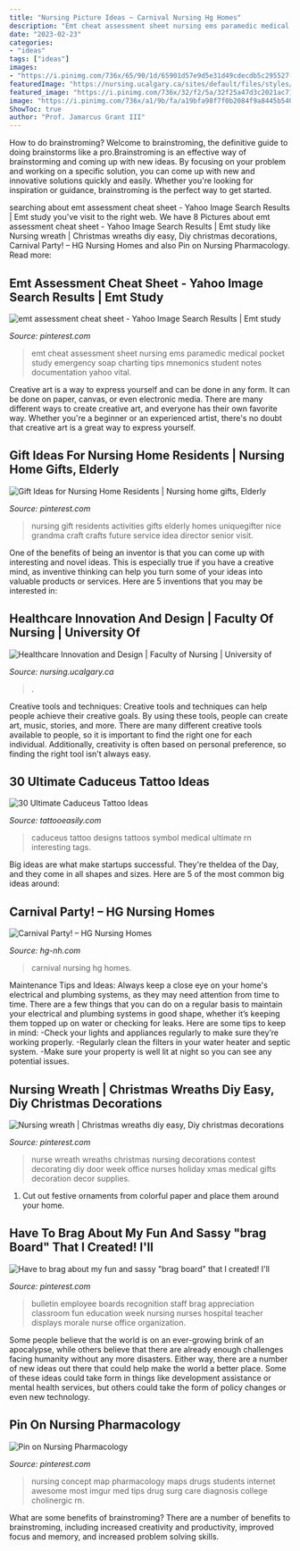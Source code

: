 ```yaml
---
title: "Nursing Picture Ideas ~ Carnival Nursing Hg Homes"
description: "Emt cheat assessment sheet nursing ems paramedic medical pocket study emergency soap charting tips mnemonics student notes documentation yahoo vital"
date: "2023-02-23"
categories:
- "ideas"
tags: ["ideas"]
images:
- "https://i.pinimg.com/736x/65/90/1d/65901d57e9d5e31d49cdecdb5c295527--design-services-stickers.jpg"
featuredImage: "https://nursing.ucalgary.ca/sites/default/files/styles/ucws_hero_cta_desktop/public/2020-05/3.png?h=f51d52e7&amp;itok=aSQkZvCn"
featured_image: "https://i.pinimg.com/736x/32/f2/5a/32f25a47d3c2021ac71ade71a8054842--junior-high-classroom-decorations-brag-board.jpg?b=t"
image: "https://i.pinimg.com/736x/a1/9b/fa/a19bfa98f7f0b2084f9a8445b540c301--activity-director-nursing-home-nursing-home-activities.jpg"
ShowToc: true
author: "Prof. Jamarcus Grant III"
---
```



How to do brainstroming?
Welcome to brainstroming, the definitive guide to doing brainstorms like a pro.Brainstroming is an effective way of brainstorming and coming up with new ideas. By focusing on your problem and working on a specific solution, you can come up with new and innovative solutions quickly and easily. Whether you're looking for inspiration or guidance, brainstroming is the perfect way to get started.

	

		
searching about emt assessment cheat sheet - Yahoo Image Search Results | Emt study you've visit to the right web. We have 8 Pictures about emt assessment cheat sheet - Yahoo Image Search Results | Emt study like Nursing wreath | Christmas wreaths diy easy, Diy christmas decorations, Carnival Party! – HG Nursing Homes and also Pin on Nursing Pharmacology. Read more:
		
    
## Emt Assessment Cheat Sheet - Yahoo Image Search Results | Emt Study

<img loading=lazy src="https://i.pinimg.com/736x/65/90/1d/65901d57e9d5e31d49cdecdb5c295527--design-services-stickers.jpg" onerror="this.onerror=null;this.src='https://tse4.mm.bing.net/th?id=OIP.v_e5AveizQE9Bi9feF0faQHaPv&amp;pid=15.1';" alt="emt assessment cheat sheet - Yahoo Image Search Results | Emt study">

_Source: pinterest.com_

>emt cheat assessment sheet nursing ems paramedic medical pocket study emergency soap charting tips mnemonics student notes documentation yahoo vital. 

	

Creative art is a way to express yourself and can be done in any form. It can be done on paper, canvas, or even electronic media. There are many different ways to create creative art, and everyone has their own favorite way. Whether you're a beginner or an experienced artist, there's no doubt that creative art is a great way to express yourself.

    
## Gift Ideas For Nursing Home Residents | Nursing Home Gifts, Elderly

<img loading=lazy src="https://i.pinimg.com/736x/a1/9b/fa/a19bfa98f7f0b2084f9a8445b540c301--activity-director-nursing-home-nursing-home-activities.jpg" onerror="this.onerror=null;this.src='https://tse3.mm.bing.net/th?id=OIP.4tIx4FovCjxgKqAb7DHCmwHaLG&amp;pid=15.1';" alt="Gift Ideas for Nursing Home Residents | Nursing home gifts, Elderly">

_Source: pinterest.com_

>nursing gift residents activities gifts elderly homes uniquegifter nice grandma craft crafts future service idea director senior visit. 

	

One of the benefits of being an inventor is that you can come up with interesting and novel ideas. This is especially true if you have a creative mind, as inventive thinking can help you turn some of your ideas into valuable products or services. Here are 5 inventions that you may be interested in: 

    
## Healthcare Innovation And Design | Faculty Of Nursing | University Of

<img loading=lazy src="https://nursing.ucalgary.ca/sites/default/files/styles/ucws_hero_cta_desktop/public/2020-05/3.png?h=f51d52e7&amp;itok=aSQkZvCn" onerror="this.onerror=null;this.src='https://tse3.mm.bing.net/th?id=OIP.az0xn2_y6LSwJc1nZZzn2AHaC9&amp;pid=15.1';" alt="Healthcare Innovation and Design | Faculty of Nursing | University of">

_Source: nursing.ucalgary.ca_

>. 

	

Creative tools and techniques:
Creative tools and techniques can help people achieve their creative goals. By using these tools, people can create art, music, stories, and more. There are many different creative tools available to people, so it is important to find the right one for each individual. Additionally, creativity is often based on personal preference, so finding the right tool isn't always easy.

    
## 30 Ultimate Caduceus Tattoo Ideas

<img loading=lazy src="http://www.tattooeasily.com/wp-content/uploads/2013/08/caduceus-tattoo-22.jpg" onerror="this.onerror=null;this.src='https://tse4.mm.bing.net/th?id=OIP.AslU4_Na_vHiy3CkDowBPAHaJ3&amp;pid=15.1';" alt="30 Ultimate Caduceus Tattoo Ideas">

_Source: tattooeasily.com_

>caduceus tattoo designs tattoos symbol medical ultimate rn interesting tags. 

	

Big ideas are what make startups successful. They're theIdea of the Day, and they come in all shapes and sizes. Here are 5 of the most common big ideas around:

    
## Carnival Party! – HG Nursing Homes

<img loading=lazy src="https://www.hg-nh.com/wp-content/uploads/2016/05/0513161412e_resized.jpg" onerror="this.onerror=null;this.src='https://tse1.mm.bing.net/th?id=OIP.-VJDCYev3_eM3RvRjGtJyQHaEK&amp;pid=15.1';" alt="Carnival Party! – HG Nursing Homes">

_Source: hg-nh.com_

>carnival nursing hg homes. 

	

Maintenance Tips and Ideas: Always keep a close eye on your home's electrical and plumbing systems, as they may need attention from time to time.
There are a few things that you can do on a regular basis to maintain your electrical and plumbing systems in good shape, whether it’s keeping them topped up on water or checking for leaks. Here are some tips to keep in mind:
-Check your lights and appliances regularly to make sure they’re working properly.
-Regularly clean the filters in your water heater and septic system.
-Make sure your property is well lit at night so you can see any potential issues.

    
## Nursing Wreath | Christmas Wreaths Diy Easy, Diy Christmas Decorations

<img loading=lazy src="https://i.pinimg.com/736x/e0/aa/da/e0aadab6f8f89b386818d9a7805d2a28--nurses-week--nurse-wreath.jpg" onerror="this.onerror=null;this.src='https://tse2.mm.bing.net/th?id=OIP.jxz9mA83Z9t-FOxYJdu2vAHaJ6&amp;pid=15.1';" alt="Nursing wreath | Christmas wreaths diy easy, Diy christmas decorations">

_Source: pinterest.com_

>nurse wreath wreaths christmas nursing decorations contest decorating diy door week office nurses holiday xmas medical gifts decoration decor supplies. 

	

1. Cut out festive ornaments from colorful paper and place them around your home.

    
## Have To Brag About My Fun And Sassy &quot;brag Board&quot; That I Created! I&#039;ll

<img loading=lazy src="https://i.pinimg.com/736x/32/f2/5a/32f25a47d3c2021ac71ade71a8054842--junior-high-classroom-decorations-brag-board.jpg?b=t" onerror="this.onerror=null;this.src='https://tse2.mm.bing.net/th?id=OIP.bedx85xtfbNSUOKnAO3UAwHaJ3&amp;pid=15.1';" alt="Have to brag about my fun and sassy &quot;brag board&quot; that I created! I&#039;ll">

_Source: pinterest.com_

>bulletin employee boards recognition staff brag appreciation classroom fun education week nursing nurses hospital teacher displays morale nurse office organization. 

	

Some people believe that the world is on an ever-growing brink of an apocalypse, while others believe that there are already enough challenges facing humanity without any more disasters. Either way, there are a number of new ideas out there that could help make the world a better place. Some of these ideas could take form in things like development assistance or mental health services, but others could take the form of policy changes or even new technology.

    
## Pin On Nursing Pharmacology

<img loading=lazy src="https://i.pinimg.com/736x/3e/05/3c/3e053ce02c1e6010577732e03de37e58--cholinergic-drugs-nursing-nursing-concept-map.jpg" onerror="this.onerror=null;this.src='https://tse3.mm.bing.net/th?id=OIP.7Hk1PUqKZtqWiAaa0SdIBgHaJ4&amp;pid=15.1';" alt="Pin on Nursing Pharmacology">

_Source: pinterest.com_

>nursing concept map pharmacology maps drugs students internet awesome most imgur med tips drug surg care diagnosis college cholinergic rn. 

	

What are some benefits of brainstroming?
There are a number of benefits to brainstroming, including increased creativity and productivity, improved focus and memory, and increased problem solving skills.

